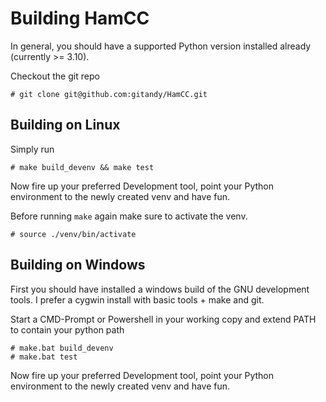 Building HamCC
==============

In general, you should have a supported Python version installed already (currently >= 3.10).

Checkout the git repo

    # git clone git@github.com:gitandy/HamCC.git


Building on Linux
-----------------

Simply run

    # make build_devenv && make test

Now fire up your preferred Development tool, point your Python environment to the newly created venv and have fun.

Before running `make` again make sure to activate the venv.

    # source ./venv/bin/activate


Building on Windows
-------------------

First you should have installed a windows build of the GNU development tools.
I prefer a cygwin install with basic tools + make and git.

Start a CMD-Prompt or Powershell in your working copy and extend PATH to contain your python path

    # make.bat build_devenv
    # make.bat test

Now fire up your preferred Development tool, point your Python environment to the newly created venv and have fun.

